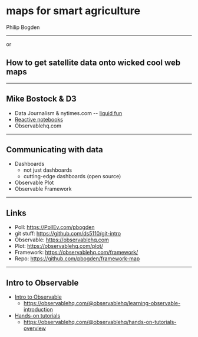 # maps for smart agriculture

Philip Bogden

---

or

## How to get satellite data onto wicked cool web maps

---

## Mike Bostock & D3

* Data Journalism & nytimes.com -- [liquid fun](https://observablehq.com/@mbostock/liquidfun)
* [Reactive notebooks](https://github.com/pbogden/framework-map/blob/main/data/nature_article.pdf)
* Observablehq.com

---

## Communicating with data

* Dashboards
  * not just dashboards
  * cutting-edge dashboards (open source)
* Observable Plot
* Observable Framework

---

## Links

* Poll: https://PollEv.com/pbogden
* git stuff: https://github.com/ds5110/git-intro
* Observable: https://observablehq.com 
* Plot: https://observablehq.com/plot/
* Framework: https://observablehq.com/framework/
* Repo: https://github.com/pbogden/framework-map

---

## Intro to Observable

* [Intro to Observable](https://observablehq.com/collection/@observablehq/intro-to-observable)
  * https://observablehq.com/@observablehq/learning-observable-introduction
* [Hands-on tutorials](https://observablehq.com/@observablehq/hands-on-tutorials-overview)
  * https://observablehq.com/@observablehq/hands-on-tutorials-overview
